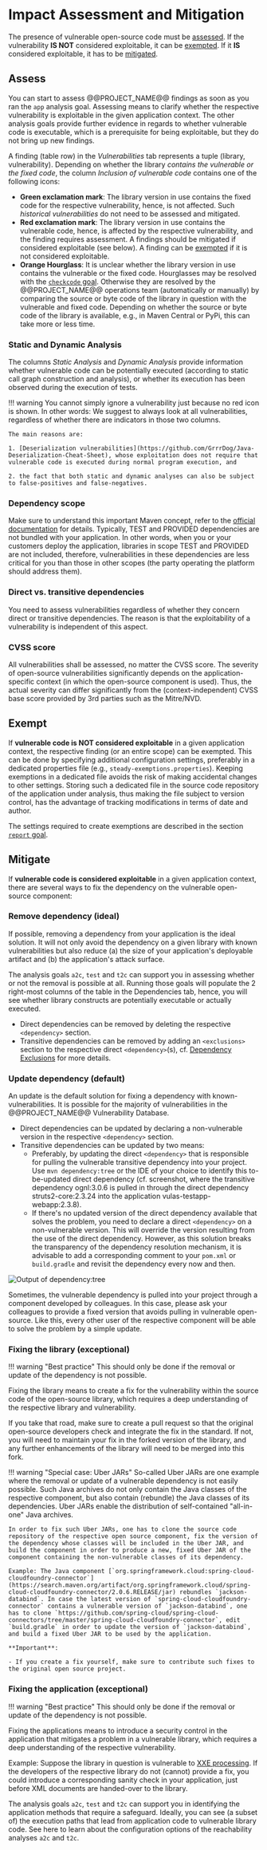 # Impact Assessment and Mitigation

The presence of vulnerable open-source code must be [assessed](#assess). If the vulnerability **IS NOT** considered exploitable, it can be [exempted](#exempt). If it **IS** considered exploitable, it has to be [mitigated](#mitigate).

## Assess

You can start to assess @@PROJECT_NAME@@ findings as soon as you ran the `app` analysis goal. Assessing means to clarify whether the respective vulnerability is exploitable in the given application context. The other analysis goals provide further evidence in regards to whether vulnerable code is executable, which is a prerequisite for being exploitable, but they do not bring up new findings.

A finding (table row) in the _Vulnerabilities_ tab represents a tuple (library, vulnerability). Depending on whether the library _contains the vulnerable or the fixed code_, the column _Inclusion of vulnerable code_ contains one of the following icons:

- **Green exclamation mark**: The library version in use contains the fixed code for the respective vulnerability, hence, is not affected. Such _historical vulnerabilities_ do not need to be assessed and mitigated.
- **Red exclamation mark**: The library version in use contains the vulnerable code, hence, is affected by the respective vulnerability, and the finding requires assessment. A findings should be mitigated if considered exploitable (see below). A finding can be [exempted](#exempt) if it is not considered exploitable.
- **Orange Hourglass**: It is unclear whether the library version in use contains the vulnerable or the fixed code. Hourglasses may be resolved with the [`checkcode` goal](../analysis/#analyze-unconfirmed-vulnerabilities-checkcode). Otherwise they are resolved by the @@PROJECT_NAME@@ operations team (automatically or manually) by comparing the source or byte code of the library in question with the vulnerable and fixed code. Depending on whether the source or byte code of the library is available, e.g., in Maven Central or PyPi, this can take more or less time.


### Static and Dynamic Analysis

The columns _Static Analysis_ and _Dynamic Analysis_ provide information whether vulnerable code can be potentially executed (according to static call graph construction and analysis), or whether its execution has been observed during the execution of tests.

!!! warning
    You cannot simply ignore a vulnerability just because no red icon is shown. In other words: We suggest to always look at all vulnerabilities, regardless of whether there are indicators in those two columns.

    The main reasons are:

    1. [Deserialization vulnerabilities](https://github.com/GrrrDog/Java-Deserialization-Cheat-Sheet), whose exploitation does not require that vulnerable code is executed during normal program execution, and

    2. the fact that both static and dynamic analyses can also be subject to false-positives and false-negatives.

### Dependency scope

Make sure to understand this important Maven concept, refer to the [official documentation](https://maven.apache.org/guides/introduction/introduction-to-dependency-mechanism.html#Dependency_Scope) for details. Typically, TEST and PROVIDED dependencies are not bundled with your application. In other words, when you or your customers deploy the application, libraries in scope TEST and PROVIDED are not included, therefore, vulnerabilities in these dependencies are less critical for you than those in other scopes (the party operating the platform should address them).

### Direct vs. transitive dependencies

You need to assess vulnerabilities regardless of whether they concern direct or transitive dependencies. The reason is that the exploitability of a vulnerability is independent of this aspect.

### CVSS score

All vulnerabilities shall be assessed, no matter the CVSS score. The severity of open-source vulnerabilities significantly depends on the application-specific context (in which the open-source component is used). Thus, the actual severity can differ significantly from the (context-independent) CVSS base score provided by 3rd parties such as the Mitre/NVD.

## Exempt

If **vulnerable code is NOT considered exploitable** in a given application context, the respective finding (or an entire scope) can be exempted. This can be done by specifying additional configuration settings, preferably in a dedicated properties file (e.g., `steady-exemptions.properties`). Keeping exemptions in a dedicated file avoids the risk of making accidental changes to other settings. Storing such a dedicated file in the source code repository of the application under analysis, thus making the file subject to version control, has the advantage of tracking modifications in terms of date and author.


The settings required to create exemptions are described in the section [`report` goal](../analysis/#create-result-report-report).

## Mitigate

If **vulnerable code is considered exploitable** in a given application context, there are several ways to fix the dependency on the vulnerable open-source component:

### Remove dependency (ideal)

If possible, removing a dependency from your application is the ideal solution. It will not only avoid the dependency on a given library with known vulnerabilities but also reduce (a) the size of your application's deployable artifact and (b) the application's attack surface.

The analysis goals `a2c`, `test` and `t2c` can support you in assessing whether or not the removal is possible at all. Running those goals will populate the 2 right-most columns of the table in the Dependencies tab, hence, you will see whether library constructs are potentially executable or actually executed.

- Direct dependencies can be removed by deleting the respective `<dependency>` section.
- Transitive dependencies can be removed by adding an `<exclusions>` section to the respective direct `<dependency>`(s), cf. [Dependency Exclusions](https://maven.apache.org/guides/introduction/introduction-to-optional-and-excludes-dependencies.html) for more details.

### Update dependency (default)

An update is the default solution for fixing a dependency with known-vulnerabilities. It is possible for the majority of vulnerabilities in the @@PROJECT_NAME@@ Vulnerability Database.

- Direct dependencies can be updated by declaring a non-vulnerable version in the respective `<dependency>` section.
- Transitive dependencies can be updated by two means:
    - Preferably, by updating the direct `<dependency>` that is responsible for pulling the vulnerable transitive dependency into your project.  Use `mvn dependency:tree` or the IDE of your choice to identify this to-be-updated direct dependency (cf. screenshot, where the transitive dependency ognl:3.0.6 is pulled in through the direct dependency struts2-core:2.3.24 into the application vulas-testapp-webapp:2.3.8).
    - If there's no updated version of the direct dependency available that solves the problem, you need to declare a direct `<dependency>` on a non-vulnerable version. This will override the version resulting from the use of the direct dependency. However, as this solution breaks the transparency of the dependency resolution mechanism, it is advisable to add a corresponding comment to your `pom.xml` or `build.gradle` and revisit the dependency every now and then.

![Output of dependency:tree](./img/dep-tree.png)

Sometimes, the vulnerable dependency is pulled into your project through a component developed by colleagues. In this case, please ask your colleagues to provide a fixed version that avoids pulling in vulnerable open-source. Like this, every other user of the respective component will be able to solve the problem by a simple update.

### Fixing the library (exceptional)

!!! warning "Best practice"
    This should only be done if the removal or update of the dependency is not possible.

Fixing the library means to create a fix for the vulnerability within the source code of the open-source library, which requires a deep understanding of the respective library and vulnerability.

If you take that road, make sure to create a pull request so that the original open-source developers check and integrate the fix in the standard. If not, you will need to maintain your fix in the forked version of the library, and any further enhancements of the library will need to be merged into this fork.

!!! warning "Special case: Uber JARs"
    So-called Uber JARs are one example where the removal or update of a vulnerable dependency is not easily possible. Such Java archives do not only contain the Java classes of the respective component, but also contain (rebundle) the Java classes of its dependencies. Uber JARs enable the distribution of self-contained "all-in-one" Java archives.

    In order to fix such Uber JARs, one has to clone the source code repository of the respective open source component, fix the version of the dependency whose classes will be included in the Uber JAR, and build the component in order to produce a new, fixed Uber JAR of the component containing the non-vulnerable classes of its dependency.

    Example: The Java component [`org.springframework.cloud:spring-cloud-cloudfoundry-connector`](https://search.maven.org/artifact/org.springframework.cloud/spring-cloud-cloudfoundry-connector/2.0.6.RELEASE/jar) rebundles `jackson-databind`. In case the latest version of `spring-cloud-cloudfoundry-connector` contains a vulnerable version of `jackson-databind`, one has to clone `https://github.com/spring-cloud/spring-cloud-connectors/tree/master/spring-cloud-cloudfoundry-connector`, edit `build.gradle` in order to update the version of `jackson-databind`, and build a fixed Uber JAR to be used by the application.

    **Important**:

    - If you create a fix yourself, make sure to contribute such fixes to the original open source project.

### Fixing the application (exceptional)

!!! warning "Best practice"
    This should only be done if the removal or update of the dependency is not possible.

Fixing the applications means to introduce a security control in the application that mitigates a problem in a vulnerable library, which requires a deep understanding of the respective vulnerability.

Example: Suppose the library in question is vulnerable to [XXE processing](https://owasp.org/www-community/vulnerabilities/XML_External_Entity_(XXE)_Processing). If the developers of the respective library do not (cannot) provide a fix, you could introduce a corresponding sanity check in your application, just before XML documents are handed-over to the library.

The analysis goals `a2c`, `test` and `t2c` can support you in identifying the application methods that require a safeguard. Ideally, you can see (a subset of) the execution paths that lead from application code to vulnerable library code. See here to learn about the configuration options of the reachability analyses `a2c` and `t2c`.
